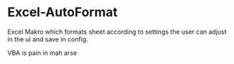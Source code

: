 # Excel-AutoFormat
Excel Makro which formats sheet according to settings the user can adjust in the ui and save in config.

VBA is pain in mah arse
